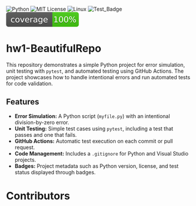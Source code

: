 ![Python](http://forthebadge.com/images/badges/made-with-python.svg)
![MIT License](https://img.shields.io/badge/License-MIT-yellow.svg)
![Linux](https://img.shields.io/badge/Linux-FCC624?style=for-the-badge&logo=linux&logoColor=black)
![Test_Badge](https://github.com/se2024-jpg/hw1-BeautifulRepo/actions/workflows/python-app.yml/badge.svg)
![code_coverage](https://github.com/se2024-jpg/hw1-BeautifulRepo/blob/main/test_coverage.svg)

# hw1-BeautifulRepo
This repository demonstrates a simple Python project for error simulation, unit testing with `pytest`, and automated testing using GitHub Actions. The project showcases how to handle intentional errors and run automated tests for code validation.

## Features

- **Error Simulation:** A Python script (`myfile.py`) with an intentional division-by-zero error.
- **Unit Testing:** Simple test cases using `pytest`, including a test that passes and one that fails.
- **GitHub Actions:** Automatic test execution on each commit or pull request.
- **Code Management:** Includes a `.gitignore` for Python and Visual Studio projects.
- **Badges:** Project metadata such as Python version, license, and test status displayed through badges.

# Contributors
